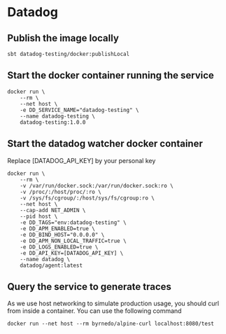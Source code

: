 # Datadog

## Publish the image locally

```
sbt datadog-testing/docker:publishLocal
```

## Start the docker container running the service

```
docker run \
    --rm \
    --net host \
    -e DD_SERVICE_NAME="datadog-testing" \
    --name datadog-testing \
    datadog-testing:1.0.0
```

## Start the datadog watcher docker container

Replace [DATADOG_API_KEY] by your personal key

```
docker run \
    --rm \
    -v /var/run/docker.sock:/var/run/docker.sock:ro \
    -v /proc/:/host/proc/:ro \
    -v /sys/fs/cgroup/:/host/sys/fs/cgroup:ro \
    --net host \
    --cap-add NET_ADMIN \
    --pid host \
    -e DD_TAGS="env:datadog-testing" \
    -e DD_APM_ENABLED=true \
    -e DD_BIND_HOST="0.0.0.0" \
    -e DD_APM_NON_LOCAL_TRAFFIC=true \
    -e DD_LOGS_ENABLED=true \
    -e DD_API_KEY=[DATADOG_API_KEY] \
    --name datadog \
    datadog/agent:latest
```

## Query the service to generate traces

As we use host networking to simulate production usage, you should curl from inside a container.
 You can use the following command

```
docker run --net host --rm byrnedo/alpine-curl localhost:8080/test
```
